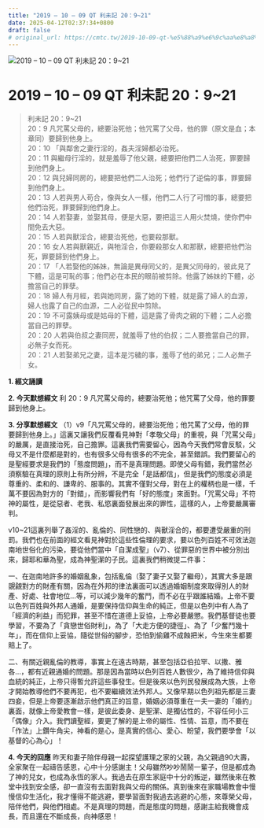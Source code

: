 ```yaml
---
title: "2019 – 10 – 09 QT 利未記 20：9~21"
date: 2025-04-12T02:37:34+0800
draft: false
# original_url: https://cmtc.tw/2019-10-09-qt-%e5%88%a9%e6%9c%aa%e8%a8%98-20%ef%bc%9a921
---
```


![2019 – 10 – 09 QT 利未記 20：9\~21](/images/qt.jpg   "2019 – 10 – 09 QT 利未記 20：9\~21")

# 2019 – 10 – 09 QT 利未記 20：9\~21

> 利未記 20：9\~21  
> 20：9 凡咒罵父母的，總要治死他；他咒罵了父母，他的罪（原文是血；本章同）要歸到他身上。  
> 20：10 「與鄰舍之妻行淫的，姦夫淫婦都必治死。  
> 20：11 與繼母行淫的，就是羞辱了他父親，總要把他們二人治死，罪要歸到他們身上。  
> 20：12 與兒婦同房的，總要把他們二人治死；他們行了逆倫的事，罪要歸到他們身上。  
> 20：13 人若與男人苟合，像與女人一樣，他們二人行了可憎的事，總要把他們治死，罪要歸到他們身上。  
> 20：14 人若娶妻，並娶其母，便是大惡，要把這三人用火焚燒，使你們中間免去大惡。  
> 20：15 人若與獸淫合，總要治死他，也要殺那獸。  
> 20：16 女人若與獸親近，與牠淫合，你要殺那女人和那獸，總要把他們治死，罪要歸到他們身上。  
> 20：17 「人若娶他的姊妹，無論是異母同父的，是異父同母的，彼此見了下體，這是可恥的事；他們必在本民的眼前被剪除。他露了姊妹的下體，必擔當自己的罪孽。  
> 20：18 婦人有月經，若與她同房，露了她的下體，就是露了婦人的血源，婦人也露了自己的血源，二人必從民中剪除。  
> 20：19 不可露姨母或是姑母的下體，這是露了骨肉之親的下體；二人必擔當自己的罪孽。  
> 20：20 人若與伯叔之妻同房，就羞辱了他的伯叔；二人要擔當自己的罪，必無子女而死。  
> 20：21 人若娶弟兄之妻，這本是污穢的事，羞辱了他的弟兄；二人必無子女。

**1. 經文誦讀**

**2.  今天默想經文**
利 20：9 凡咒罵父母的，總要治死他；他咒罵了父母，他的罪要歸到他身上。

**3. 分享默想經文**
（1）v9「凡咒罵父母的，總要治死他；他咒罵了父母，他的罪要歸到他身上。」這裏又讓我們反覆看見神對「孝敬父母」的重視，與「咒罵父母」的嚴厲，是直接治死，自己擔罪。這裏我們需要留心，因為今天我們常會反駁，父母又不是什麼都是對的，也有很多父母有很多的不完全，甚至錯誤。我們要留心的是聖經要求是我們的「態度問題」，而不是真理問題。即使父母有錯，我們當然必須察驗在真理的原則上有所分辨，不是完全「是話都信」，但是我們的態度必須是尊重的、柔和的、謙卑的、服事的。其實不僅對父母，對在上的權柄也是一樣，千萬不要因為對方的「對錯」，而影響我們有「好的態度」來面對。「咒罵父母」不符神的屬性，是從惡者、老我、私慾裏面發展出來的罪性，這樣的人，上帝要嚴厲審判。

v10\~21這裏列舉了姦淫的、亂倫的、同性戀的、與獸淫合的，都要遭受嚴重的刑罰。我們也在前面的經文看見神對於這些性倫理的要求，要以色列百姓不可效法迦南地世俗化的污染，要從他們當中「自潔成聖」（v7）、從罪惡的世界中被分別出來，歸耶和華為聖，成為神聖潔的子民。這裏我們稍微提二件事：

一、在迦南地許多的婚姻亂象，包括亂倫（娶了妻子又娶了繼母），其實大多是跟覬覦對方的財產有關，因為在外邦的律法裏面可以透過婚姻制度來取得別人的財產、好處、社會地位…等，可以減少幾年的奮鬥，而不必在乎跟誰結婚。上帝不要以色列百姓與外邦人通婚，是要保持信仰與生命的純正，但是以色列中有人為了「經濟的利益」而犯罪，甚至不惜在道德上妥協，上帝必要嚴懲。我們基督徒也要學習，不要為了「貪戀世俗財利」，為了「大走方便的捷徑」、為了「少奮鬥幾十年」，而在信仰上妥協，隨從世俗的腳步，恐怕到偷雞不成蝕把米，今生來生都要賠上了。

二、有關近親亂倫的教導，事實上在遠古時期，甚至包括亞伯拉罕、以撒、雅各…，都有近親通婚的問題。那是因為當時以色列百姓人數很少，為了維持信仰與血統的純正，上帝只得暫允許這些事發生。但是後來以色列民發展成為大族，上帝才開始教導他們不要再犯，也不要繼續效法外邦人。又像早期以色列祖先都是三妻四妾，但是上帝要逐漸啟示他們真正的旨意，婚姻必須尊重在一夫一妻的「婚約」裏面，就像上帝愛教會一樣，是彼此委身、是聖潔、是獨佔性的，不容任何小三「偶像」介入。我們讀聖經，要更了解的是上帝的屬性、性情、旨意，而不要在「作法」上鑽牛角尖，神看的是心，是真實的信心、愛心、盼望，我們要學會「以基督的心為心」！

**4. 今天的回應**
昨天和妻子陪伴母親一起探望護理之家的父親，為父親過90大壽，全家聚在一起禱告感恩，心中十分感謝主！父母雖然吵吵鬧鬧一輩子，但是都成為了神的兒女，也成為永恆的家人。我過去在原生家庭中十分的叛逆，雖然後來在教堂中找到安全感，卻一直沒有去面對我與父母的關係。真到後來在家職場教會中慢慢信仰生活化，我才懂得不能逃避，要學習面對我過去逃避的心態，來尊榮父母，陪伴他們，與他們相處。不是真理的問題，而是態度的問題，感謝主給我機會成長，而且還在不斷成長，向神感恩！
